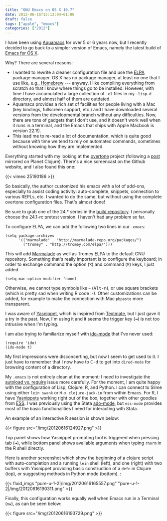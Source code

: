 ```yaml
---
title: "GNU Emacs on OS X 10.7"
date: 2012-06-16T15:13:04+01:00
draft: false
tags: ["apple", "emacs"]
categories: ["2012"]
---
```


I have been using [Aquamacs](http://aquamacs.org) for over 5 or 6 years now, but I recently decided to go back to a simpler version of Emacs, namely the latest build of [Emacs for OS X](http://emacsformacosx.com/).

Why? There are several reasons:

- I wanted to rewrite a cleaner configuration file and use the [ELPA](http://emacswiki.org/emacs/ELPA) package manager. OS X has no package manager, at least no one that I use like, e.g., [Homebrew](http://mxcl.github.com/homebrew/) --- anyway, I like compiling everything from scratch so that I know where things go to be installed. However, with time I have accumulated a large collection of `.el` files in my `.lisp.d` directory, and almost half of them are outdated.
- Aquamacs provides a rich set of facilities for people living with a Mac (key bindings, fullscreen support, etc.) and I have downloaded several versions from the developmental branch without any difficulties. Now, there are tons of gadgets that I don't use, and it doesn't work well when it runs in a terminal, and the Emacs that ships with Apple Macbook is version 22.1!).
- This lead me to re-read a lot of documentation, which is quite good because with time we tend to rely on automated commands, sometimes without knowing how they are implemented.

Everything started with my looking at the [overtone](https://github.com/overtone/live-coding-emacs) project (following a [post](http://www.swaroopch.com/blog/learning-clojure) mirrored on Planet Clojure). There's a nice screencast on the Github website, and I also found this one: 

{{< vimeo 25190186 >}}

So basically, the author customized his emacs with a lot of add-ons, especially to assist coding activity: auto-complete, snippets, connection to various REPLs, etc. I wanted to do the same, but without using the complete overtone configuration files. That's almost done!

Be sure to grab one of the 24.* series in the [build repository](http://emacsformacosx.com/builds). I personally choose the 24.1-rc pretest version. I haven't had any problem so far.

To configure ELPA, we can add the following two lines in our `.emacs`:

```emacs-lisp
(setq package-archives
      '(("marmalade" . "http://marmalade-repo.org/packages/")
        ("tromey" . "http://tromey.com/elpa/")))
```

This will add [Marmalade](http://marmalade-repo.org/) as well as Tromey ELPA to the default GNU repository. Something that's really important is to configure the keyboard; in order to exchange command the option (<kbd>⌥</kbd>) and command (<kbd>⌘</kbd>) keys, I just added

```emacs-lisp
(setq mac-option-modifier 'none)
```

Otherwise, we cannot type symbols like `~` (<kbd>Alt-n</kbd>), or use square brackets (which is pretty sad when writing R code :-). Other customizations can be added, for example to make the connection with Mac `pbpaste` more transparent.

I was aware of [Yasnippet](http://capitaomorte.github.com/yasnippet/), which is inspired from [Textmate](http://macromates.com/), but I just gave it a try in the past. Now, I'm using it and it seems the trigger key (<kbd>⇥</kbd>) is not too intrusive when I'm typing.

I am also trying to familiarize myself with [ido-mode](http://emacswiki.org/emacs/InteractivelyDoThings) that I've never used:

```emacs-lisp
(require 'ido) 
(ido-mode t)
```

My first impressions were disconcerting, but now I seem to get used to it. I just have to remember that I now have to <kbd>C-d</kbd> to get into `dired-mode` for browsing content of a directory.

My `.emacs` is not entirely clean at the moment: I need to investigate the [autoload vs. require](http://a-nickels-worth.blogspot.fr/2007/11/effective-emacs.html) issue more carefully. For the moment, I am quite happy with the configuration of Lisp, Clojure, R, and Python. I can connect to Slime using either `lein swank` or `M-x clojure-jack-in` from within Emacs. For R, I have [Yasnippets](https://github.com/capitaomorte/yasnippet) working right out of the box, together with other goodies from [ESS](http://ess.r-project.org/). I was previously using the Stata [ado-mode](http://homepage.mac.com/brising/Stata/), but `ess-mode` provides most of the basic functionalities I need for interacting with Stata.

An example of an interactive R session is shown below:

{{< figure src="/img/20120616124927.png" >}}

Top panel shows how Yasnippet prompting tool is triggered when pressing tab (<kbd>⇥</kbd>), while bottom panel shows available arguments when typing `rnorm` in the R shell directly.

Here is another screenshot which show the beginning of a clojure script with auto-completion and a running `lein` shell (left), and one (right) with two buffers with Yasnippet providing basic construction of a `defn` in Clojure (top), or suggesting methods in Python mode (bottom).
:

{{< fluid_imgs
  "pure-u-1-2|/img/20120616165557.png"
  "pure-u-1-2|/img/20120616190311.png" >}}

Finally, this configuration works equally well when Emacs run in a Terminal (`nw`), as can be seen below:

{{< figure src="/img/20120616193729.png" >}}
